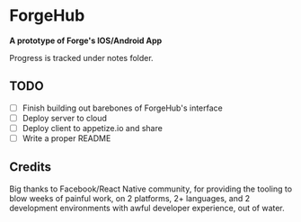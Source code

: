 # ForgeHub
**A prototype of Forge's IOS/Android App**

Progress is tracked under notes folder.

## TODO
- [ ] Finish building out barebones of ForgeHub's interface
- [ ] Deploy server to cloud
- [ ] Deploy client to appetize.io and share
- [ ] Write a proper README

## Credits
Big thanks to Facebook/React Native community, for providing the tooling to blow weeks of painful work, on 2 platforms, 2+ languages, and 2 development environments with awful developer experience, out of water.
